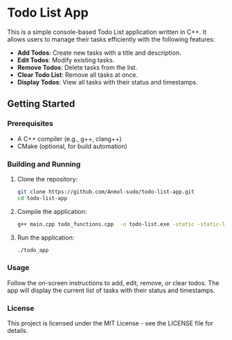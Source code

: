 # Todo List App

This is a simple console-based Todo List application written in C++. It allows users to manage their tasks efficiently with the following features:

- **Add Todos**: Create new tasks with a title and description.
- **Edit Todos**: Modify existing tasks.
- **Remove Todos**: Delete tasks from the list.
- **Clear Todo List**: Remove all tasks at once.
- **Display Todos**: View all tasks with their status and timestamps.

## Getting Started

### Prerequisites

- A C++ compiler (e.g., g++, clang++)
- CMake (optional, for build automation)

### Building and Running

1. Clone the repository:
   ```bash
   git clone https://github.com/Anmol-sudo/todo-list-app.git
   cd todo-list-app
   ```
2. Compile the application: 
   ```bash
   g++ main.cpp todo_functions.cpp  -o todo-list.exe -static -static-libgcc -static-libstdc++
   ```

3. Run the application:
   ```bash
   ./todo_app
   ```

### Usage
Follow the on-screen instructions to add, edit, remove, or clear todos. The app will display the current list of tasks with their status and timestamps.

### License
This project is licensed under the MIT License - see the LICENSE file for details.